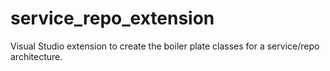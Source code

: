 # service_repo_extension
Visual Studio extension to create the boiler plate classes for a service/repo architecture.
